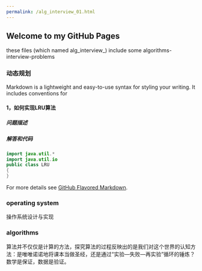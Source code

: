 ```yaml
---
permalink: /alg_interview_01.html
---
```

## Welcome to  my  GitHub Pages
these files (which named alg_interview_<number>) include some algorithms-interview-problems

### 动态规划

Markdown is a lightweight and easy-to-use syntax for styling your writing. It includes conventions for
#### 1，如何实现LRU算法
##### 问题描述
##### 解答和代码

```java
import java.util.*
import java.util.io
public class LRU
{
}
```

For more details see [GitHub Flavored Markdown](https://guides.github.com/features/mastering-markdown/).


### operating system
操作系统设计与实现

### algorithms

算法并不仅仅是计算的方法，探究算法的过程反映出的是我们对这个世界的认知方法：是唯唯诺诺地将课本当做圣经，还是通过“实验—失败—再实验”循环的锤炼？数学是保证，数据是验证。

